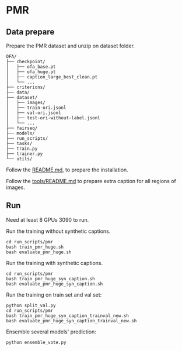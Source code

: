 # PMR 

## Data prepare
Prepare the PMR dataset and unzip on dataset folder.

```
OFA/
├── checkpoint/
│   ├── ofa_base.pt
│   ├── ofa_huge.pt
│   ├── caption_large_best_clean.pt
│   └── ...
├── criterions/
├── data/
├── dataset/
│   ├── images/
│   ├── train-ori.jsonl
│   ├── val-ori.jsonl
│   ├── test-ori-without-label.jsonl
│   └── ...
├── fairseq/
├── models/
├── run_scripts/
├── tasks/
├── train.py
├── trainer.py
└── utils/
```

Follow the [README.md](README.md), to prepare the installation.

Follow the [tools/README.md](README.md) to prepare extra caption for all regions of images.

## Run
Need at least 8 GPUs 3090 to run.

Run the training without synthetic captions.

    cd run_scripts/pmr
    bash train_pmr_huge.sh
    bash evaluate_pmr_huge.sh

Run the training with synthetic captions.

    cd run_scripts/pmr
    bash train_pmr_huge_syn_caption.sh
    bash evaluate_pmr_huge_syn_caption.sh

Run the training on train set and val set:

    python split_val.py
    cd run_scripts/pmr
    bash train_pmr_huge_syn_caption_trainval_new.sh
    bash evaluate_pmr_huge_syn_caption_trainval_new.sh

Ensemble several models' prediction:

    python ensemble_vote.py
